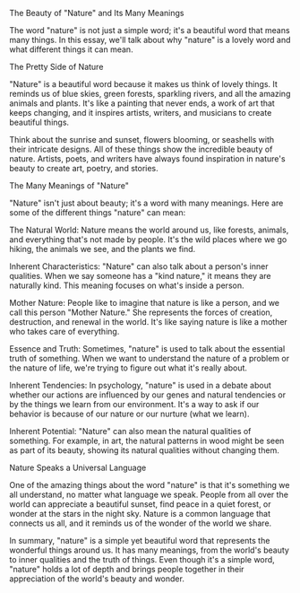 
The Beauty of "Nature" and Its Many Meanings

The word "nature" is not just a simple word; it's a beautiful word that means many things. In this essay, we'll talk about why "nature" is a lovely word and what different things it can mean.

The Pretty Side of Nature

"Nature" is a beautiful word because it makes us think of lovely things. It reminds us of blue skies, green forests, sparkling rivers, and all the amazing animals and plants. It's like a painting that never ends, a work of art that keeps changing, and it inspires artists, writers, and musicians to create beautiful things.

Think about the sunrise and sunset, flowers blooming, or seashells with their intricate designs. All of these things show the incredible beauty of nature. Artists, poets, and writers have always found inspiration in nature's beauty to create art, poetry, and stories.

The Many Meanings of "Nature"

"Nature" isn't just about beauty; it's a word with many meanings. Here are some of the different things "nature" can mean:

The Natural World: Nature means the world around us, like forests, animals, and everything that's not made by people. It's the wild places where we go hiking, the animals we see, and the plants we find.

Inherent Characteristics: "Nature" can also talk about a person's inner qualities. When we say someone has a "kind nature," it means they are naturally kind. This meaning focuses on what's inside a person.

Mother Nature: People like to imagine that nature is like a person, and we call this person "Mother Nature." She represents the forces of creation, destruction, and renewal in the world. It's like saying nature is like a mother who takes care of everything.

Essence and Truth: Sometimes, "nature" is used to talk about the essential truth of something. When we want to understand the nature of a problem or the nature of life, we're trying to figure out what it's really about.

Inherent Tendencies: In psychology, "nature" is used in a debate about whether our actions are influenced by our genes and natural tendencies or by the things we learn from our environment. It's a way to ask if our behavior is because of our nature or our nurture (what we learn).

Inherent Potential: "Nature" can also mean the natural qualities of something. For example, in art, the natural patterns in wood might be seen as part of its beauty, showing its natural qualities without changing them.

Nature Speaks a Universal Language

One of the amazing things about the word "nature" is that it's something we all understand, no matter what language we speak. People from all over the world can appreciate a beautiful sunset, find peace in a quiet forest, or wonder at the stars in the night sky. Nature is a common language that connects us all, and it reminds us of the wonder of the world we share.

In summary, "nature" is a simple yet beautiful word that represents the wonderful things around us. It has many meanings, from the world's beauty to inner qualities and the truth of things. Even though it's a simple word, "nature" holds a lot of depth and brings people together in their appreciation of the world's beauty and wonder.
